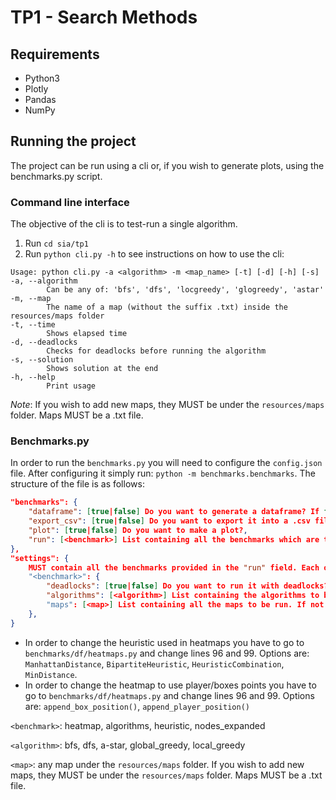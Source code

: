 # TP1 - Search Methods
## Requirements
- Python3
- Plotly
- Pandas
- NumPy

## Running the project
The project can be run using a cli or, if you wish to generate plots, using the benchmarks.py script.

### Command line interface
The objective of the cli is to test-run a single algorithm.  

1. Run `cd sia/tp1`
2. Run `python cli.py -h` to see instructions on how to use the cli:
```
Usage: python cli.py -a <algorithm> -m <map_name> [-t] [-d] [-h] [-s]
-a, --algorithm
        Can be any of: 'bfs', 'dfs', 'locgreedy', 'glogreedy', 'astar'
-m, --map
        The name of a map (without the suffix .txt) inside the resources/maps folder
-t, --time
        Shows elapsed time
-d, --deadlocks
        Checks for deadlocks before running the algorithm
-s, --solution
        Shows solution at the end
-h, --help
        Print usage
```
_Note_: If you wish to add new maps, they MUST be under the `resources/maps` folder. Maps MUST be a .txt file. 

### Benchmarks.py
In order to run the `benchmarks.py` you will need to configure the `config.json` file. After configuring it simply run: `python -m benchmarks.benchmarks`.
The structure of the file is as follows:
```json
"benchmarks": {
	"dataframe": [true|false] Do you want to generate a dataframe? If false, then a .csv 'tp1/output/' MUST be provided with the name `<benchmark>_df.csv`,
	"export_csv": [true|false] Do you want to export it into a .csv file?,
	"plot": [true|false] Do you want to make a plot?,
	"run": [<benchmark>] List containing all the benchmarks which are to be generated.
},
"settings": {
	MUST contain all the benchmarks provided in the "run" field. Each one of them has the same options:
	"<benchmark>": {
		"deadlocks": [true|false] Do you want to run it with deadlocks? Some benchmarks might ignore this option, but it is mandatory nonetheless.
		"algorithms": [<algorithm>] List containing the algorithms to be run. If not specified then all algorithms are executed.
		"maps": [<map>] List containing all the maps to be run. If not specified then all maps are executed. Maps can be found under the `resources/maps` folder.
	},
}
```
- In order to change the heuristic used in heatmaps you have to go to `benchmarks/df/heatmaps.py` and change lines 96 and 99. Options are: `ManhattanDistance`, `BipartiteHeuristic`, `HeuristicCombination`, `MinDistance`.
- In order to change the heatmap to use player/boxes points you have to go to `benchmarks/df/heatmaps.py` and change lines 96 and 99. Options are: `append_box_position()`, `append_player_position()`

`<benchmark>`: heatmap, algorithms, heuristic, nodes_expanded

`<algorithm>`: bfs, dfs, a-star, global_greedy, local_greedy

`<map>`: any map under the `resources/maps` folder. If you wish to add new maps, they MUST be under the `resources/maps` folder. Maps MUST be a .txt file. 

